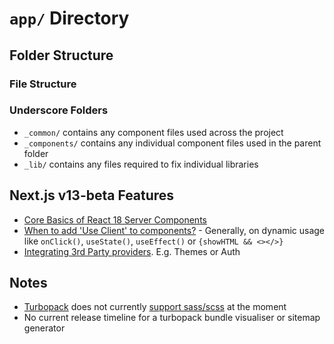# `app/` Directory

## Folder Structure

### File Structure

<!-- page vs layout -->
<!-- special files like head -->
<!-- global style file -->

### Underscore Folders

- `_common/` contains any component files used across the project
- `_components/` contains any individual component files used in the parent folder
- `_lib/` contains any files required to fix individual libraries

## Next.js v13-beta Features

- [Core Basics of React 18 Server Components](https://beta.nextjs.org/docs/getting-started#thinking-in-server-components)
- [When to add 'Use Client' to components?](https://beta.nextjs.org/docs/rendering/server-and-client-components#when-to-use-server-vs-client-components) - Generally, on dynamic usage like `onClick()`, `useState()`, `useEffect()` or `{showHTML && <></>}`
- [Integrating 3rd Party providers](https://beta.nextjs.org/docs/rendering/server-and-client-components#rendering-third-party-context-providers-in-server-components). E.g. Themes or Auth

## Notes

- [Turbopack](https://turbo.build/pack) does not currently [support sass/scss](https://github.com/vercel/turbo/issues/2415) at the moment
- No current release timeline for a turbopack bundle visualiser or sitemap generator
